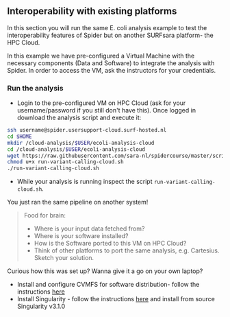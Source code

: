 ## Interoperability with existing platforms 

In this section you will run the same E. coli analysis example to test the interoperability features of Spider but on another SURFsara platform- the HPC Cloud.

In this example we have pre-configured a Virtual Machine with the necessary components (Data and Software) to integrate the analysis with Spider. In order to access the VM, ask the instructors for your credentials. 

### Run the analysis

* Login to the pre-configured VM on HPC Cloud (ask for your username/password if you still don't have this). Once logged in download the analysis script and execute it:

```sh
ssh username@spider.usersupport-cloud.surf-hosted.nl 
cd $HOME
mkdir /cloud-analysis/$USER/ecoli-analysis-cloud
cd /cloud-analysis/$USER/ecoli-analysis-cloud
wget https://raw.githubusercontent.com/sara-nl/spidercourse/master/scripts/run-variant-calling-cloud.sh
chmod u+x run-variant-calling-cloud.sh
./run-variant-calling-cloud.sh
```

* While your analysis is running inspect the script `run-variant-calling-cloud.sh`.  

You just ran the same pipeline on another system!

> Food for brain:
> - Where is your input data fetched from?
> - Where is your software installed? 
> - How is the Software ported to this VM on HPC Cloud?
> - Think of other platforms to port the same analysis, e.g. Cartesius. Sketch your solution.

Curious how this was set up? Wanna give it a go on your own laptop?
 - Install and configure CVMFS for software distribution- follow the instructions [here](http://doc.grid.surfsara.nl/en/latest/Pages/Advanced/softdrive_on_laptop.html#softdrive-on-laptop)
 - Install Singularity - follow the instructions [here](https://sylabs.io/guides/3.0/user-guide/installation.html) and install from source Singularity v3.1.0
